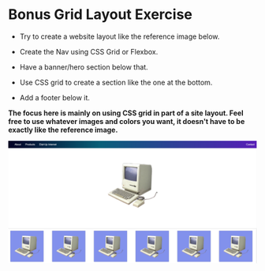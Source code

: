 # Bonus Grid Layout Exercise

- Try to create a website layout like the reference image below.

- Create the Nav using CSS Grid or Flexbox.

- Have a banner/hero section below that.

- Use CSS grid to create a section like the one at the bottom.

- Add a footer below it.

**The focus here is mainly on using CSS grid in part of a site layout. Feel free to use whatever images and colors you want, it doesn't have to be exactly like the reference image.**

![Grid-Layout-Reference](grid-layout-reference.png)
